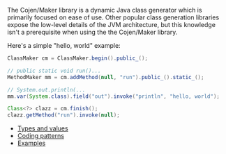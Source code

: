 The Cojen/Maker library is a dynamic Java class generator which is primarily focused on ease of use. Other popular class generation libraries expose the low-level details of the JVM architecture, but this knowledge isn't a prerequisite when using the the Cojen/Maker library.

Here's a simple "hello, world" example:

```java
ClassMaker cm = ClassMaker.begin().public_();

// public static void run()...
MethodMaker mm = cm.addMethod(null, "run").public_().static_();

// System.out.println(...
mm.var(System.class).field("out").invoke("println", "hello, world");

Class<?> clazz = cm.finish();
clazz.getMethod("run").invoke(null);
```

- [Types and values](docs/TypesAndValues.md)
- [Coding patterns](docs/CodingPatterns.md)
- [Examples](example/main/java/org/cojen/example)

